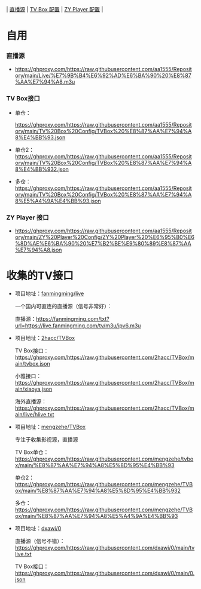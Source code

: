 | [直播源](https://github.com/aa1555/Repository/tree/main/Live) | 
[TV Box 配置](https://github.com/aa1555/Repository/tree/main/TV%20Box%20Config) | 
[ZY Player 配置](https://github.com/aa1555/Repository/tree/main/ZY%20Player%20Config) | 

# 自用

### 直播源

- https://ghproxy.com/https://raw.githubusercontent.com/aa1555/Repository/main/Live/%E7%9B%B4%E6%92%AD%E6%BA%90%20%E8%87%AA%E7%94%A8.m3u

### TV Box接口

- 单仓：

  https://ghproxy.com/https://raw.githubusercontent.com/aa1555/Repository/main/TV%20Box%20Config/TVBox%20%E8%87%AA%E7%94%A8%E4%BB%93.json

- 单仓2：https://ghproxy.com/https://raw.githubusercontent.com/aa1555/Repository/main/TV%20Box%20Config/TVBox%20%E8%87%AA%E7%94%A8%E4%BB%932.json

- 多仓：https://ghproxy.com/https://raw.githubusercontent.com/aa1555/Repository/main/TV%20Box%20Config/TVBox%20%E8%87%AA%E7%94%A8%E5%A4%9A%E4%BB%93.json

### ZY Player 接口

- https://ghproxy.com/https://raw.githubusercontent.com/aa1555/Repository/main/ZY%20Player%20Config/ZY%20Player%20%E6%95%B0%E6%8D%AE%E6%BA%90%20%E7%B2%BE%E9%80%89%E8%87%AA%E7%94%A8.json

# 收集的TV接口

- 项目地址：[fanmingming/live](https://github.com/fanmingming/live)

  一个国内可直连的直播源（信号非常好）：

  直播源：https://fanmingming.com/txt?url=https://live.fanmingming.com/tv/m3u/ipv6.m3u

- 项目地址：[2hacc/TVBox](https://github.com/2hacc/TVBox/tree/main)

  TV Box接口：https://ghproxy.com/https://raw.githubusercontent.com/2hacc/TVBox/main/tvbox.json

  小雅接口：https://ghproxy.com/https://raw.githubusercontent.com/2hacc/TVBox/main/xiaoya.json

  海外直播源：https://ghproxy.com/https://raw.githubusercontent.com/2hacc/TVBox/main/live/hlive.txt

- 项目地址：[mengzehe/TVBox](https://github.com/mengzehe/TVBox)

  专注于收集影视源，直播源

  TV Box单仓：https://ghproxy.com/https://raw.githubusercontent.com/mengzehe/tvbox/main/%E8%87%AA%E7%94%A8%E5%8D%95%E4%BB%93

  单仓2：https://ghproxy.com/https://raw.githubusercontent.com/mengzehe/TVBox/main/%E8%87%AA%E7%94%A8%E5%8D%95%E4%BB%932

  多仓：https://ghproxy.com/https://raw.githubusercontent.com/mengzehe/TVBox/main/%E8%87%AA%E7%94%A8%E5%A4%9A%E4%BB%93

- 项目地址：[dxawi/0](https://github.com/dxawi/0/blob/main/0.json)

  直播源（信号不错）：https://ghproxy.com/https://raw.githubusercontent.com/dxawi/0/main/tvlive.txt

  TV Box接口：https://ghproxy.com/https://raw.githubusercontent.com/dxawi/0/main/0.json

  

  


